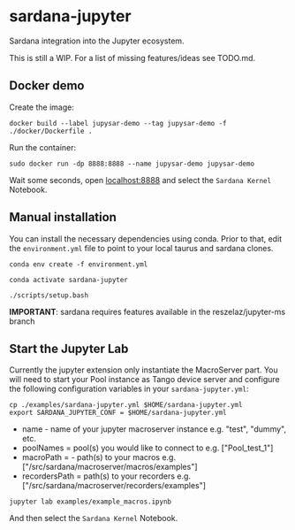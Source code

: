 # sardana-jupyter
Sardana integration into the Jupyter ecosystem.

This is still a WIP. For a list of missing features/ideas see TODO.md.

## Docker demo
Create the image:
```shell
docker build --label jupysar-demo --tag jupysar-demo -f ./docker/Dockerfile .
```

Run the container:
```shell
sudo docker run -dp 8888:8888 --name jupysar-demo jupysar-demo
```

Wait some seconds, open  [localhost:8888](http://localhost:8888) and select the `Sardana Kernel` Notebook.

## Manual installation

You can install the necessary dependencies using conda. 
Prior to that, edit the `environment.yml` file to point to your
local taurus and sardana clones.

```shell
conda env create -f environment.yml

conda activate sardana-jupyter

./scripts/setup.bash
```

**IMPORTANT**: sardana requires features available in the reszelaz/jupyter-ms branch

## Start the Jupyter Lab

Currently the jupyter extension only instantiate the MacroServer part.
You will need to start your Pool instance as Tango device server and configure the following
configuration variables in your `sardana-jupyter.yml`:

```shell
cp ./examples/sardana-jupyter.yml $HOME/sardana-jupyter.yml
export SARDANA_JUPYTER_CONF = $HOME/sardana-jupyter.yml
```

- name - name of your jupyter macroserver instance e.g. "test", "dummy", etc.
- poolNames = pool(s) you would like to connect to e.g. ["Pool_test_1"]
- macroPath = - path(s) to your macros e.g. ["<path-to-sardana-clone>/src/sardana/macroserver/macros/examples"]
- recordersPath = path(s) to your recorders e.g. ["<path-to-sardana-clone>/src/sardana/macroserver/recorders/examples"]

```shell
jupyter lab examples/example_macros.ipynb
```

And then select the `Sardana Kernel` Notebook.

